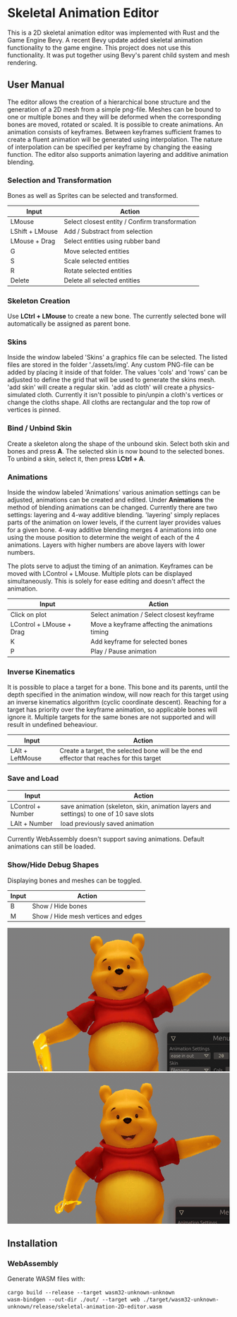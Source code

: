 # Skeletal Animation Editor

This is a 2D skeletal animation editor was implemented with Rust and the Game Engine Bevy. A recent Bevy update added skeletal animation functionality to the game engine. This project does not use this functionality. It was put together using Bevy's parent child system and mesh rendering.

## User Manual

The editor allows the creation of a hierarchical bone structure and the generation of a 2D mesh from a simple png-file. Meshes can be bound to one or multiple bones and they will be deformed when the corresponding bones are moved, rotated or scaled. It is possible to create animations. An animation consists of keyframes. Between keyframes sufficient frames to create a fluent animation will be generated using interpolation. The nature of interpolation can be specified per keyframe by changing the easing function. The editor also supports animation layering and additive animation blending.

### Selection and Transformation

Bones as well as Sprites can be selected and transformed.

|             Input             |               Action               |
| ----------------------------- | ---------------------------------- |
| LMouse                        | Select closest entity / Confirm transformation |
| LShift + LMouse               | Add / Substract from selection     |
| LMouse + Drag                 | Select entities using rubber band  |
| G                             |      Move selected entities        |
| S                             |     Scale selected entities        |
| R                             |     Rotate selected entities       |
| Delete                        | Delete all selected entities       |


### Skeleton Creation

Use **LCtrl + LMouse** to create a new bone. The currently selected bone will automatically be assigned as parent bone.

### Skins

Inside the window labeled 'Skins' a graphics file can be selected. The listed files are stored in the folder './assets/img'. Any custom PNG-file can be added by placing it inside of that folder. The values 'cols' and 'rows' can be adjusted to define the grid that will be used to generate the skins mesh. 'add skin' will create a regular skin. 'add as cloth' will create a physics-simulated cloth. Currently it isn't possible to pin/unpin a cloth's vertices or change the cloths shape. All cloths are rectangular and the top row of vertices is pinned.

### Bind / Unbind Skin

Create a skeleton along the shape of the unbound skin. Select both skin and bones and press **A**. The selected skin is now bound to the selected bones. To unbind a skin, select it, then press **LCtrl + A**.

### Animations

Inside the window labeled 'Animations' various animation settings can be adjusted, animations can be created and edited. Under **Animations** the method of blending animations can be changed. Currently there are two settings: layering and 4-way additive blending. 'layering' simply replaces parts of the animation on lower levels, if the current layer provides values for a given bone. 4-way additive blending merges 4 animations into one using the mouse position to determine the weight of each of the 4 animations. Layers with higher numbers are above layers with lower numbers.

The plots serve to adjust the timing of an animation. Keyframes can be moved with LControl + LMouse. Multiple plots can be displayed simultaneously. This is solely for ease editing and doesn't affect the animation.

|             Input             |               Action               |
| ----------------------------- | ---------------------------------- |
| Click on plot                 | Select animation / Select closest keyframe |
| LControl + LMouse + Drag      | Move a keyframe affecting the animations timing  |
| K                             | Add keyframe for selected bones    |
| P                             | Play / Pause animation             |

### Inverse Kinematics

It is possible to place a target for a bone. This bone and its parents, until the depth specified in the animation window, will now reach for this target using an inverse kinematics algorithm (cyclic coordinate descent). Reaching for a target has priority over the keyframe animation, so applicable bones will ignore it. Multiple targets for the same bones are not supported and will result in undefined beheaviour.

|             Input             |               Action               |
| ----------------------------- | ---------------------------------- |
| LAlt + LeftMouse              | Create a target, the selected bone will be the end effector that reaches for this target |

### Save and Load

|             Input             |               Action               |
| ----------------------------- | ---------------------------------- |
| LControl + Number             | save animation (skeleton, skin, animation layers and settings) to one of 10 save slots        |
| LAlt + Number                 | load previously saved animation |

Currently WebAssembly doesn't support saving animations. Default animations can still be loaded.

### Show/Hide Debug Shapes

Displaying bones and meshes can be toggled.

|             Input             |               Action               |
| ----------------------------- | ---------------------------------- |
| B                             | Show / Hide bones                  |
| M                             | Show / Hide mesh vertices and edges|

![ease in out](img/pooh.gif)
![ease out elastic](img/pooh_elastic.gif)

## Installation

### WebAssembly

Generate WASM files with:

```
cargo build --release --target wasm32-unknown-unknown
wasm-bindgen --out-dir ./out/ --target web ./target/wasm32-unknown-unknown/release/skeletal-animation-2D-editor.wasm
```